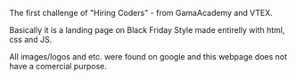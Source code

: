 
The first challenge of "Hiring Coders" - from GamaAcademy and VTEX.

Basically it is a landing page on Black Friday Style made entirelly with html, css and JS.

All images/logos and etc. were found on google and this webpage does not have a comercial purpose.